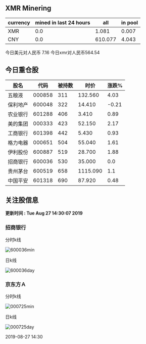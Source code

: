 ## XMR Minering

|currency|mined in last 24 hours|all|in pool|
|---|---|---|---|
|XMR|0.0|1.081|0.007|
|CNY|0.0|610.077|4.043|

今日美元对人民币 7.16	今日xmr对人民币564.54


## 今日重仓股 

|股名|代码|被持数|时价|涨跌%|
|---|---|---|---|---|
|五粮液|000858|311|132.560|4.03|
|保利地产|600048|322|14.410|-0.21|
|农业银行|601288|406|3.410|0.89|
|美的集团|000333|423|52.150|2.17|
|工商银行|601398|442|5.430|0.93|
|格力电器|000651|504|55.040|1.61|
|伊利股份|600887|519|28.700|1.88|
|招商银行|600036|530|35.000|0.0|
|贵州茅台|600519|658|1115.090|1.1|
|中国平安|601318|690|87.920|0.48|

## 关注股信息
**更新时间 : Tue Aug 27 14:30:07 2019**
### 招商银行 
分时k线

![600036min](http://image.sinajs.cn/newchart/min/n/sh600036.gif)

日k线

![600036day](http://image.sinajs.cn/newchart/daily/n/sh600036.gif)

### 京东方Ａ 
分时k线

![000725min](http://image.sinajs.cn/newchart/min/n/sz000725.gif)

日k线

![000725day](http://image.sinajs.cn/newchart/daily/n/sz000725.gif)

2019-08-27 14:30
